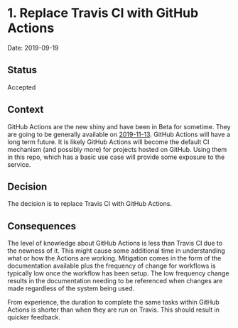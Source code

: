 # 1. Replace Travis CI with GitHub Actions

Date: 2019-09-19

## Status

Accepted

## Context

GitHub Actions are the new shiny and have been in Beta for sometime. They are
going to be generally available on
[2019-11-13](https://github.blog/2019-08-08-github-actions-now-supports-ci-cd/).
GitHub Actions will have a long term future. It is likely GitHub Actions
will become the default CI mechanism (and possibly more) for projects hosted on
GitHub. Using them in this repo, which has a basic use case will provide some
exposure to the service.

## Decision

The decision is to replace Travis CI with GitHub Actions.

## Consequences

The level of knowledge about GitHub Actions is less than Travis CI due to the
newness of it. This might cause some additional time in understanding
what or how the Actions are working. Mitigation comes in the form of the 
documentation available plus the frequency of change for workflows is typically
low once the workflow has been setup. The low frequency change results in the
documentation needing to be referenced when changes are made regardless of the
system being used.

From experience, the duration to complete the same tasks within GitHub Actions
is shorter than when they are run on Travis. This should result in quicker
feedback.
